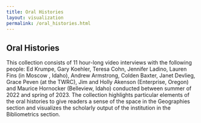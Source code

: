 ```yaml
---
title: Oral Histories
layout: visualization
permalink: /oral_histories.html
---
```


## Oral Histories

This collection consists of 11 hour-long video interviews with the following people: Ed Krumpe, Gary Koehler, Teresa Cohn, Jennifer Ladino, Lauren Fins (in Moscow , Idaho), Andrew Armstrong, Colden Baxter, Janet Devlieg, Grace Peven (at the TWRC), Jim and Holly Akenson (Enterprise, Oregon) and Maurice Hornocker (Belleview, Idaho) conducted between summer of 2022 and spring of 2023. The collection highlights particular elements of the oral histories to give readers a sense of the space in the Geographies section and visualizes the scholarly output of the institution in the Bibliometrics section.